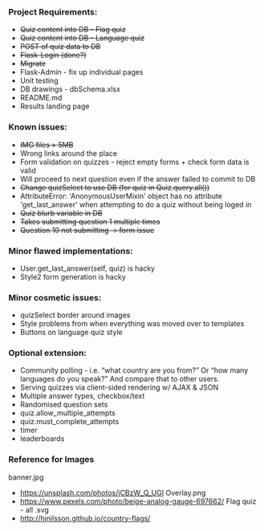 ### Project Requirements:
* <del>Quiz content into DB - Flag quiz
* <del>Quiz content into DB - Language quiz
* <del>POST of quiz data to DB
* <del>Flask-Login (done?)
* <del>Migrate
* Flask-Admin - fix up individual pages
* Unit testing
* DB drawings - dbSchema.xlsx
* README.md
* Results landing page

### Known issues:
* <del>IMG files > 5MB
* Wrong links around the place
* Form validation on quizzes - reject empty forms + check form data is valid
* Will proceed to next question even if the answer failed to commit to DB
* <del>Change quizSelect to use DB (for quiz in Quiz.query.all())
* AttributeError: 'AnonymousUserMixin' object has no attribute 'get_last_answer' when attempting to do a quiz without being loged in
* <del>Quiz blurb variable in DB
* <del>Takes submitting question 1 multiple times
* <del>Question 10 not submitting -> form issue

### Minor flawed implementations:
* User.get_last_answer(self, quiz) is hacky
* Style2 form generation is hacky

### Minor cosmetic issues:
* quizSelect border around images
* Style problems from when everything was moved over to templates
* Buttons on language quiz style

### Optional extension:
* Community polling - i.e. “what country are you from?” Or “how many languages do you speak?” And compare that to other users.
* Serving quizzes via client-sided rendering w/ AJAX & JSON
* Multiple answer types, checkbox/text
* Randomised question sets
* quiz.allow_multiple_attempts
* quiz.must_complete_attempts
* timer
* leaderboards

### Reference for Images
banner.jpg
- https://unsplash.com/photos/jCBzW_Q_UGI
Overlay.png
- https://www.pexels.com/photo/beige-analog-gauge-697662/
Flag quiz - all .svg
- http://hjnilsson.github.io/country-flags/